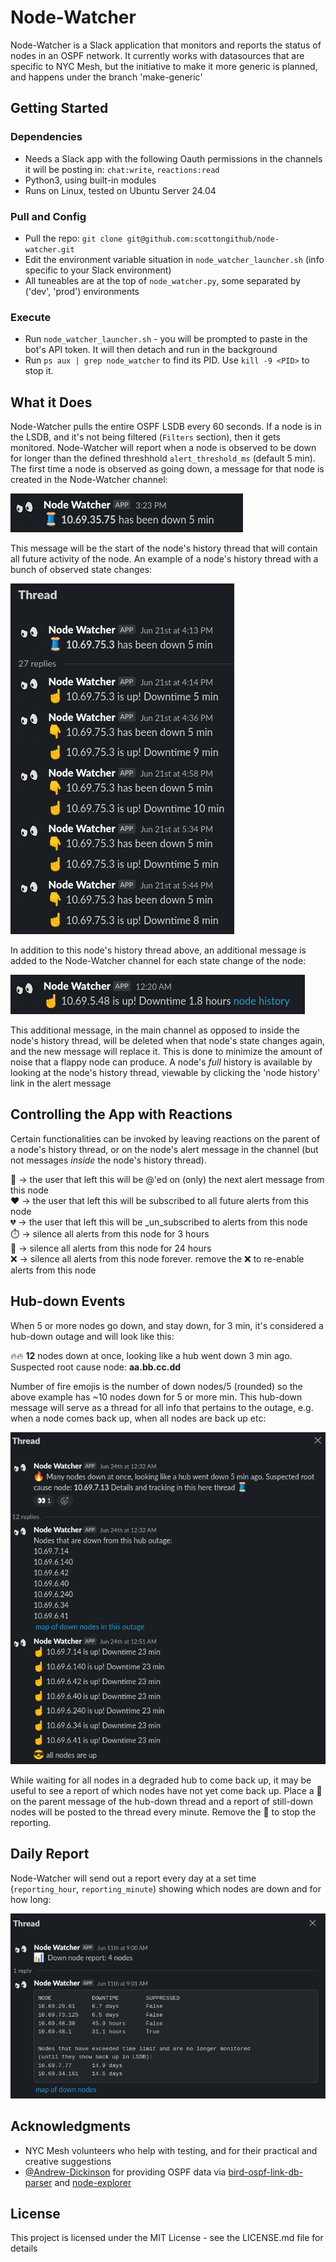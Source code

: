 

# Node-Watcher

Node-Watcher is a Slack application that monitors and reports the status of nodes in an OSPF network. It currently works with datasources that are specific to NYC Mesh, but the initiative to make it more generic is planned, and happens under the branch 'make-generic'

## Getting Started

### Dependencies

* Needs a Slack app with the following Oauth permissions in the channels it will be posting in: `chat:write`, `reactions:read`
* Python3, using built-in modules 
* Runs on Linux, tested on Ubuntu Server 24.04

### Pull and Config

* Pull the repo: `git clone git@github.com:scottongithub/node-watcher.git`
* Edit the environment variable situation in `node_watcher_launcher.sh` (info specific to your Slack environment)
* All tuneables are at the top of `node_watcher.py`, some separated by ('dev', 'prod') environments

### Execute

* Run `node_watcher_launcher.sh` - you will be prompted to paste in the bot's API token. It will then detach and run in the background
* Run `ps aux | grep node_watcher` to find its PID. Use `kill -9 <PID>` to stop it.


## What it Does

Node-Watcher pulls the entire OSPF LSDB every 60 seconds. If a node is in the LSDB, and it's not being filtered (`Filters` section), then it gets monitored. Node-Watcher will report when a node is observed to be down for longer than the defined threshhold `alert_threshold_ms` (default 5 min). The first time a node is observed as going down, a message for that node is created in the Node-Watcher channel:

<p align="left">
<img src="docs/pics/node_thread_new.png" />
</p>

This message will be the start of the node's history thread that will contain all future activity of the node. An example of a node's history thread with a bunch of observed state changes:

<p align="left">
<img src="docs/pics/node_thread_populated.png" />
</p>

In addition to this node's history thread above, an additional message is added to the Node-Watcher channel for each state change of the node:

<p align="left">
<img src="docs/pics/node_state_change_message.png" />
</p>

This additional message, in the main channel as opposed to inside the node's history thread, will be deleted when that node's state changes again, and the new message will replace it. This is done to minimize the amount of noise that a flappy node can produce. A node's *full* history is available by looking at the node's history thread, viewable by clicking the 'node history' link in the alert message

## Controlling the App with Reactions
Certain functionalities can be invoked by leaving reactions on the parent of a node's history thread, or on the node's alert message in the channel (but not messages *inside* the node's history thread).

:eyes: -> the user that left this will be @'ed on (only) the next alert message from this node  
:heart: -> the user that left this will be subscribed to all future alerts from this node  
:broken_heart: -> the user that left this will be _un_subscribed to alerts from this node  
:stopwatch: -> silence all alerts from this node for 3 hours  
:date: -> silence all alerts from this node for 24 hours  
:x: -> silence all alerts from this node forever. remove the :x: to re-enable alerts from this node

## Hub-down Events

When 5 or more nodes go down, and stay down, for 3 min, it's considered a hub-down outage and will look like this:

:fire::fire: **12** nodes down at once, looking like a hub went down 3 min ago. Suspected root cause node: **aa.bb.cc.dd**

Number of fire emojis is the number of down nodes/5 (rounded) so the above example has ~10 nodes down for 5 or more min. This hub-down message will serve as a thread for all info that pertains to the outage, e.g. when a node comes back up, when all nodes are back up etc:

<p align="left">
<img src="docs/pics/hub_down.png" />
</p>

While waiting for all nodes in a degraded hub to come back up, it may be useful to see a report of which nodes have not yet come back up. Place a :eyes: on the parent message of the hub-down thread and a report of still-down nodes will be posted to the thread every minute. Remove the :eyes: to stop the reporting.

## Daily Report

Node-Watcher will send out a report every day at a set time (`reporting_hour`, `reporting_minute`) showing which nodes are down and for how long:

<p align="left">
<img src="docs/pics/node_down_report.png" />
</p>


## Acknowledgments

* NYC Mesh volunteers who help with testing, and for their practical and creative suggestions
* [@Andrew-Dickinson](https://www.github.com/Andrew-Dickinson) for providing OSPF data via [bird-ospf-link-db-parser](https://github.com/Andrew-Dickinson/bird-ospf-link-db-parser) and [node-explorer](https://github.com/Andrew-Dickinson/node-explorer)



## License

This project is licensed under the MIT License - see the LICENSE.md file for details


